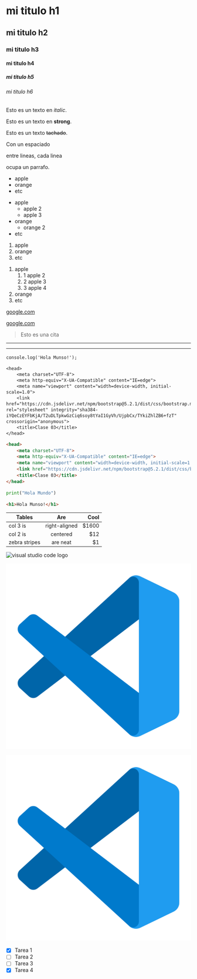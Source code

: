 <!-- HEADINGS -->

# mi titulo h1
## mi titulo h2
### mi titulo h3
#### mi titulo h4
##### mi titulo h5
###### mi titulo h6

<!-- Texto en italic -->
Esto es un texto en *italic*.
<!-- Texto en strong -->
Esto es un texto en **strong**.
<!-- Texto tachado/strikethrough -->
Esto es un texto ~~tachado~~.

<!-- Espaciado/párrafo -->
Con un espaciado

entre lineas, cada linea

ocupa un parrafo.

<!-- Lista desordenada -->
* apple
* orange
* etc
<!-- Con sub-indices -->
* apple
    * apple 2
    * apple 3
* orange
    * orange 2
* etc
<!-- Lista ordenada -->
1. apple
2. orange
3. etc
<!-- Con sub-indices -->
1. apple
    1. 1 apple 2
    1. 2 apple 3
    1. 3 apple 4
2. orange
3. etc

<!-- Links -->
[google.com](https://www.google.com)
<!-- Links, para mostrar un titulo  cuando me posiciono en el link-->
[google.com](https://www.google.com "Custom title")

<!-- Cita -->
> Esto es una cita

<!-- Una linea divisoria -->
---
<!-- Otra opción -->
___

<!-- Para escribir código, 1 tilde al inicio y otro al final -->
`console.log('Hola Munso!');`

<!-- Bloque de código, 3 tildes al inicio y 3 al final -->
```
<head>
    <meta charset="UTF-8">
    <meta http-equiv="X-UA-Compatible" content="IE=edge">
    <meta name="viewport" content="width=device-width, initial-scale=1.0">
    <link href="https://cdn.jsdelivr.net/npm/bootstrap@5.2.1/dist/css/bootstrap.min.css" rel="stylesheet" integrity="sha384-iYQeCzEYFbKjA/T2uDLTpkwGzCiq6soy8tYaI1GyVh/UjpbCx/TYkiZhlZB6+fzT" crossorigin="anonymous">
    <title>Clase 03</title>
</head>
```
<!-- Si quiero con color, tengo que especificar el lenguaje -->
```html
<head>
    <meta charset="UTF-8">
    <meta http-equiv="X-UA-Compatible" content="IE=edge">
    <meta name="viewport" content="width=device-width, initial-scale=1.0">
    <link href="https://cdn.jsdelivr.net/npm/bootstrap@5.2.1/dist/css/bootstrap.min.css" rel="stylesheet" integrity="sha384-iYQeCzEYFbKjA/T2uDLTpkwGzCiq6soy8tYaI1GyVh/UjpbCx/TYkiZhlZB6+fzT" crossorigin="anonymous">
    <title>Clase 03</title>
</head>
```
```python
print("Hola Mundo")
```
```html
<h1>Hola Munso!</h1>
```

<!-- Tabla -->
| Tables        | Are           | Cool  |
| ------------- |:-------------:| -----:|
| col 3 is      | right-aligned | $1600 |
| col 2 is      | centered      |   $12 |
| zebra stripes | are neat      |    $1 |

<!-- Imagenes -->
![visual studio code logo](https://cdn.icon-icons.com/icons2/2107/PNG/512/file_type_vscode_icon_130084.png)
<!-- Imagen, en local -->
![visual studio code logo](./LOGO-VSC/logo-vsc.png)
<!-- Si quiero mostrar un titulo -->
![visual studio code logo](./LOGO-VSC/logo-vsc.png "LOGO VSC")

<!-- GITHUB MARKDOWN -->
* [X] Tarea 1
* [ ] Tarea 2
* [ ] Tarea 3
* [X] Tarea 4
